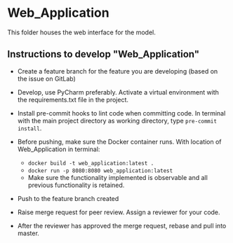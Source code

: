 # Web_Application

This folder houses the web interface for the model.

## Instructions to develop "Web_Application"

- Create a feature branch for the feature you are developing (based on the issue on GitLab)


- Develop, use PyCharm preferably. Activate a virtual environment with the requirements.txt file in the project.


- Install pre-commit hooks to lint code when committing code. In terminal with the main project directory as working
  directory,
  type `pre-commit install`.


- Before pushing, make sure the Docker container runs. With location of Web_Application in terminal:
    - `docker build -t web_application:latest .`
    - `docker run -p 8080:8080 web_application:latest`
    - Make sure the functionality implemented is observable and all previous functionality is retained.


- Push to the feature branch created


- Raise merge request for peer review. Assign a reviewer for your code.


- After the reviewer has approved the merge request, rebase and pull into master.


